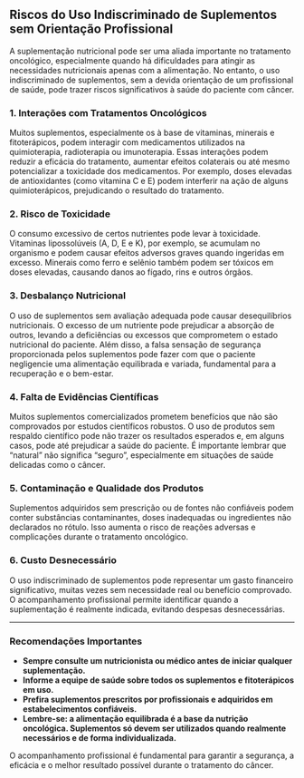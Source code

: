 
## Riscos do Uso Indiscriminado de Suplementos sem Orientação Profissional

A suplementação nutricional pode ser uma aliada importante no tratamento oncológico, especialmente quando há dificuldades para atingir as necessidades nutricionais apenas com a alimentação. No entanto, o uso indiscriminado de suplementos, sem a devida orientação de um profissional de saúde, pode trazer riscos significativos à saúde do paciente com câncer.

### 1. Interações com Tratamentos Oncológicos

Muitos suplementos, especialmente os à base de vitaminas, minerais e fitoterápicos, podem interagir com medicamentos utilizados na quimioterapia, radioterapia ou imunoterapia. Essas interações podem reduzir a eficácia do tratamento, aumentar efeitos colaterais ou até mesmo potencializar a toxicidade dos medicamentos. Por exemplo, doses elevadas de antioxidantes (como vitamina C e E) podem interferir na ação de alguns quimioterápicos, prejudicando o resultado do tratamento.

### 2. Risco de Toxicidade

O consumo excessivo de certos nutrientes pode levar à toxicidade. Vitaminas lipossolúveis (A, D, E e K), por exemplo, se acumulam no organismo e podem causar efeitos adversos graves quando ingeridas em excesso. Minerais como ferro e selênio também podem ser tóxicos em doses elevadas, causando danos ao fígado, rins e outros órgãos.

### 3. Desbalanço Nutricional

O uso de suplementos sem avaliação adequada pode causar desequilíbrios nutricionais. O excesso de um nutriente pode prejudicar a absorção de outros, levando a deficiências ou excessos que comprometem o estado nutricional do paciente. Além disso, a falsa sensação de segurança proporcionada pelos suplementos pode fazer com que o paciente negligencie uma alimentação equilibrada e variada, fundamental para a recuperação e o bem-estar.

### 4. Falta de Evidências Científicas

Muitos suplementos comercializados prometem benefícios que não são comprovados por estudos científicos robustos. O uso de produtos sem respaldo científico pode não trazer os resultados esperados e, em alguns casos, pode até prejudicar a saúde do paciente. É importante lembrar que “natural” não significa “seguro”, especialmente em situações de saúde delicadas como o câncer.

### 5. Contaminação e Qualidade dos Produtos

Suplementos adquiridos sem prescrição ou de fontes não confiáveis podem conter substâncias contaminantes, doses inadequadas ou ingredientes não declarados no rótulo. Isso aumenta o risco de reações adversas e complicações durante o tratamento oncológico.

### 6. Custo Desnecessário

O uso indiscriminado de suplementos pode representar um gasto financeiro significativo, muitas vezes sem necessidade real ou benefício comprovado. O acompanhamento profissional permite identificar quando a suplementação é realmente indicada, evitando despesas desnecessárias.

---

### **Recomendações Importantes**

- **Sempre consulte um nutricionista ou médico antes de iniciar qualquer suplementação.**
- **Informe a equipe de saúde sobre todos os suplementos e fitoterápicos em uso.**
- **Prefira suplementos prescritos por profissionais e adquiridos em estabelecimentos confiáveis.**
- **Lembre-se: a alimentação equilibrada é a base da nutrição oncológica. Suplementos só devem ser utilizados quando realmente necessários e de forma individualizada.**

O acompanhamento profissional é fundamental para garantir a segurança, a eficácia e o melhor resultado possível durante o tratamento do câncer.
```
